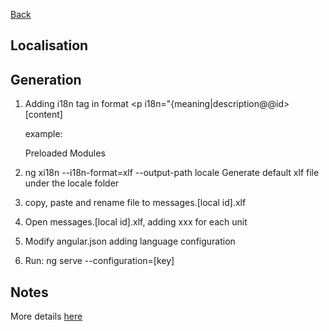 [Back](../../angular-frontend.md)

## Localisation

## Generation

1. Adding i18n tag
  in format <p i18n="{meaning|description@@id>[content]</p>
  example: <p i18n="Preloaded modules|Title of preloaded modules@@DashboardTitle">Preloaded Modules</p>

2. ng xi18n --i18n-format=xlf --output-path locale
  Generate default xlf file under the locale folder

3. copy, paste and rename file to messages.[local id].xlf

4. Open messages.[local id].xlf, adding <target>xxx</target> for each unit

5. Modify angular.json adding language configuration

6. Run: ng serve --configuration=[key]

## Notes

More details [here](https://angular.io/guide/i18n)